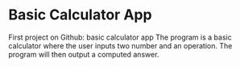 # Basic Calculator App
First project on Github: basic calculator app
The program is a basic calculator where the user inputs two number and an operation. The program will then output a computed answer.
